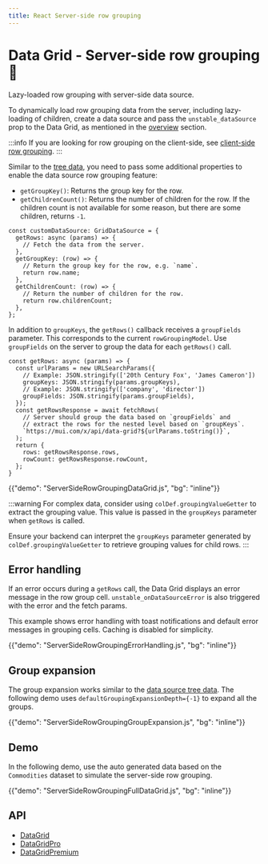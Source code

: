 ```yaml
---
title: React Server-side row grouping
---
```


# Data Grid - Server-side row grouping [<span class="plan-premium"></span>](/x/introduction/licensing/#premium-plan 'Premium plan')🧪

<p class="description">Lazy-loaded row grouping with server-side data source.</p>

To dynamically load row grouping data from the server, including lazy-loading of children, create a data source and pass the `unstable_dataSource` prop to the Data Grid, as mentioned in the [overview](/x/react-data-grid/server-side-data/) section.

:::info
If you are looking for row grouping on the client-side, see [client-side row grouping](/x/react-data-grid/row-grouping/).
:::

Similar to the [tree data](/x/react-data-grid/server-side-data/tree-data/), you need to pass some additional properties to enable the data source row grouping feature:

- `getGroupKey()`: Returns the group key for the row.
- `getChildrenCount()`: Returns the number of children for the row. If the children count is not available for some reason, but there are some children, returns `-1`.

```tsx
const customDataSource: GridDataSource = {
  getRows: async (params) => {
    // Fetch the data from the server.
  },
  getGroupKey: (row) => {
    // Return the group key for the row, e.g. `name`.
    return row.name;
  },
  getChildrenCount: (row) => {
    // Return the number of children for the row.
    return row.childrenCount;
  },
};
```

In addition to `groupKeys`, the `getRows()` callback receives a `groupFields` parameter. This corresponds to the current `rowGroupingModel`. Use `groupFields` on the server to group the data for each `getRows()` call.

```tsx
const getRows: async (params) => {
  const urlParams = new URLSearchParams({
    // Example: JSON.stringify(['20th Century Fox', 'James Cameron'])
    groupKeys: JSON.stringify(params.groupKeys),
    // Example: JSON.stringify(['company', 'director'])
    groupFields: JSON.stringify(params.groupFields),
  });
  const getRowsResponse = await fetchRows(
    // Server should group the data based on `groupFields` and
    // extract the rows for the nested level based on `groupKeys`.
    `https://mui.com/x/api/data-grid?${urlParams.toString()}`,
  );
  return {
    rows: getRowsResponse.rows,
    rowCount: getRowsResponse.rowCount,
  };
}
```

{{"demo": "ServerSideRowGroupingDataGrid.js", "bg": "inline"}}

:::warning
For complex data, consider using `colDef.groupingValueGetter` to extract the grouping value. This value is passed in the `groupKeys` parameter when `getRows` is called.

Ensure your backend can interpret the `groupKeys` parameter generated by `colDef.groupingValueGetter` to retrieve grouping values for child rows.
:::

## Error handling

If an error occurs during a `getRows` call, the Data Grid displays an error message in the row group cell. `unstable_onDataSourceError` is also triggered with the error and the fetch params.

This example shows error handling with toast notifications and default error messages in grouping cells. Caching is disabled for simplicity.

{{"demo": "ServerSideRowGroupingErrorHandling.js", "bg": "inline"}}

## Group expansion

The group expansion works similar to the [data source tree data](/x/react-data-grid/server-side-data/tree-data/#group-expansion).
The following demo uses `defaultGroupingExpansionDepth={-1}` to expand all the groups.

{{"demo": "ServerSideRowGroupingGroupExpansion.js", "bg": "inline"}}

## Demo

In the following demo, use the auto generated data based on the `Commodities` dataset to simulate the server-side row grouping.

{{"demo": "ServerSideRowGroupingFullDataGrid.js", "bg": "inline"}}

## API

- [DataGrid](/x/api/data-grid/data-grid/)
- [DataGridPro](/x/api/data-grid/data-grid-pro/)
- [DataGridPremium](/x/api/data-grid/data-grid-premium/)
